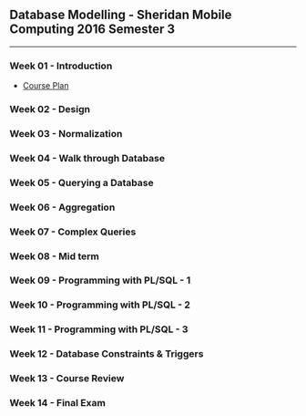 ## Database Modelling - Sheridan Mobile Computing 2016 Semester 3

---

### Week 01 - Introduction
- [Course Plan](./overview/course_plan.pdf)


### Week 02 - Design
### Week 03 - Normalization
### Week 04 - Walk through Database
### Week 05 - Querying a Database
### Week 06 - Aggregation
### Week 07 - Complex Queries
### Week 08 - Mid term
### Week 09 - Programming with PL/SQL - 1
### Week 10 - Programming with PL/SQL - 2
### Week 11 - Programming with PL/SQL - 3
### Week 12 - Database Constraints & Triggers
### Week 13 - Course Review
### Week 14 - Final Exam


